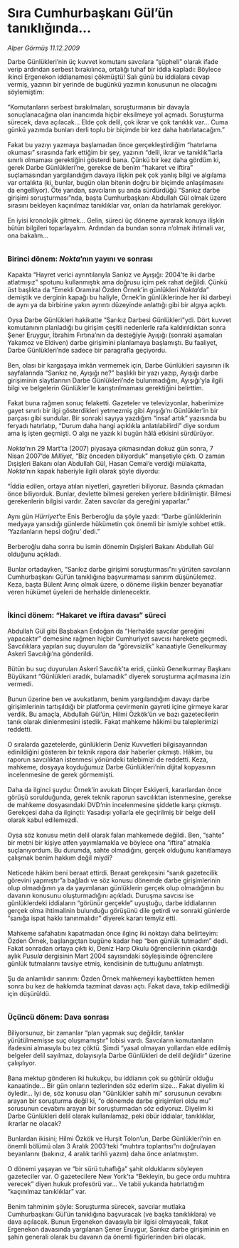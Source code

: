 # Sıra Cumhurbaşkanı Gül’ün tanıklığında...

*Alper Görmüş 11.12.2009*

<div class="taraf_structure_2col_1zq">
<div class="margen_n">



 <p>Darbe Günlükleri’nin üç kuvvet komutanı savcılara “şüpheli” olarak ifade verip ardından serbest bırakılınca, ortalığı tuhaf bir iddia kapladı: Böylece ikinci Ergenekon iddianamesi çökmüştü! Salı günü bu iddialara cevap vermiş, yazının bir yerinde de bugünkü yazımın konusunun ne olacağını söylemiştim: <br/><br/>“Komutanların serbest bırakılmaları, soruşturmanın bir davayla sonuçlanacağına olan inancımda hiçbir eksilmeye yol açmadı. Soruşturma sürecek, dava açılacak... Elde çok delil, çok ikrar ve çok tanıklık var... Cuma günkü yazımda bunları derli toplu bir biçimde bir kez daha hatırlatacağım.” <br/><br/>Fakat bu yazıyı yazmaya başlamadan önce gerçekleştirdiğim “hatırlama okuması” sırasında fark ettiğim bir şey, yazının “delil, ikrar ve tanıklık”larla sınırlı olmaması gerektiğini gösterdi bana. Çünkü bir kez daha gördüm ki, gerek Darbe Günlükleri’ne, gerekse de benim “hakaret ve iftira” suçlamasından yargılandığım davaya ilişkin pek çok yanlış bilgi ve algılama var ortalıkta (ki, bunlar, bugün olan bitenin doğru bir biçimde anlaşılmasını da engelliyor). Öte yandan, savcıların şu anda sürdürdüğü “Sarıkız darbe girişimi soruşturması”nda, başta Cumhurbaşkanı Abdullah Gül olmak üzere sırasını bekleyen kaçınılmaz tanıklıklar var, onları da hatırlamak gerekiyor. <br/><br/>En iyisi kronolojik gitmek... Gelin, süreci üç döneme ayırarak konuya ilişkin bütün bilgileri toparlayalım. Ardından da bundan sonra n’olmak ihtimali var, ona bakalım...<b> <br/><br/><br/><font size="3">Birinci dönem: <i>Nokta</i>’nın yayını ve sonrası</font></b> <br/><br/>Kapakta “Hayret verici ayrıntılarıyla Sarıkız ve Ayışığı: 2004’te iki darbe atlatmışız” spotunu kullanmıştık ama doğrusu içim pek rahat değildi. Çünkü üst başlıkta da “Emekli Oramiral Özden Örnek’in günlükleri <i>Nokta</i>’da” demiştik ve derginin kapağı bu haliyle, Örnek’in günlüklerinde her iki darbeyi de aynı ya da birbirine yakın ayrıntı düzeyinde anlattığı gibi bir algıya açıktı. <br/><br/>Oysa Darbe Günlükleri hakikatte “Sarıkız Darbesi Günlükleri”ydi. Dört kuvvet komutanının planladığı bu girişim çeşitli nedenlerle rafa kaldırıldıktan sonra Şener Eruygur, İbrahim Fırtına’nın da desteğiyle Ayışığı (sonraki aşamaları Yakamoz ve Eldiven) darbe girişimini planlamaya başlamıştı. Bu faaliyet, Darbe Günlükleri’nde sadece bir paragrafla geçiyordu. <br/><br/>Ben, olası bir kargaşaya imkân vermemek için, Darbe Günlükleri sayısının ilk sayfalarında “Sarıkız ne, Ayışığı ne?” başlıklı bir yazı yazıp, Ayışığı darbe girişiminin slaytlarının Darbe Günlükleri’nde bulunmadığını, Ayışığı’yla ilgili bilgi ve belgelerin Günlükler’le karıştırılmaması gerektiğini belirttim. <br/><br/>Fakat buna rağmen sonuç felaketti. Gazeteler ve televizyonlar, haberimize gayet sınırlı bir ilgi gösterdikleri yetmezmiş gibi Ayışığı’nı Günlükler’in bir parçası gibi sundular. Bir sonraki sayıya yazdığım “insaf artık” yazısında bu feryadı hatırlatıp, “Durum daha hangi açıklıkla anlatılabilirdi” diye sordum ama iş işten geçmişti. O algı ne yazık ki bugün hâlâ etkisini sürdürüyor. <i><br/><br/>Nokta</i>’nın 29 Mart’ta (2007) piyasaya çıkmasından dokuz gün sonra, 7 Nisan 2007’de <i>Milliyet</i>, “Biz önceden biliyorduk” manşetiyle çıktı. O zaman Dışişleri Bakanı olan Abdullah Gül, Hasan Cemal’e verdiği mülakatta, <i>Nokta</i>’nın kapak haberiyle ilgili olarak şöyle diyordu: <br/><br/>“İddia edilen, ortaya atılan niyetleri, gayretleri biliyoruz. Basında çıkmadan önce biliyorduk. Bunlar, devlette bilmesi gereken yerlere bildirilmiştir. Bilmesi gerekenlerin bilgisi vardır. Zaten savcılar da gereğini yaparlar.” <br/><br/>Aynı gün <i>Hürriyet</i>’te Enis Berberoğlu da şöyle yazdı: “Darbe günlüklerinin medyaya yansıdığı günlerde hükümetin çok önemli bir ismiyle sohbet ettik. ‘Yazılanların hepsi doğru’ dedi.” <br/><br/>Berberoğlu daha sonra bu ismin dönemin Dışişleri Bakanı Abdullah Gül olduğunu açıkladı. <br/><br/>Bunlar ortadayken, “Sarıkız darbe girişimi soruşturması”nı yürüten savcıların Cumhurbaşkanı Gül’ün tanıklığına başvurmaması sanırım düşünülemez. Keza, başta Bülent Arınç olmak üzere, o döneme ilişkin benzer beyanatlar veren hükümet üyeleri de herhalde dinlenecektir.<b> <br/><br/><br/><font size="3">İkinci dönem: “Hakaret ve iftira davası” süreci</font></b> <br/><br/>Abdullah Gül gibi Başbakan Erdoğan da “Herhalde savcılar gereğini yapacaktır” demesine rağmen hiçbir Cumhuriyet savcısı harekete geçmedi. Savcılıklara yapılan suç duyuruları da “görevsizlik” kanaatiyle Genelkurmay Askerî Savcılığı’na gönderildi. <br/><br/>Bütün bu suç duyuruları Askerî Savcılık’ta eridi, çünkü Genelkurmay Başkanı Büyükanıt “Günlükleri aradık, bulamadık” diyerek soruşturma açılmasına izin vermedi. <br/><br/>Bunun üzerine ben ve avukatlarım, benim yargılandığım davayı darbe girişimlerinin tartışıldığı bir platforma çevirmenin gayreti içine girmeye karar verdik. Bu amaçla, Abdullah Gül’ün, Hilmi Özkök’ün ve bazı gazetecilerin tanık olarak dinlenmesini istedik. Fakat mahkeme hâkimi bu taleplerimizi reddetti. <br/><br/>O sıralarda gazetelerde, günlüklerin Deniz Kuvvetleri bilgisayarından edinildiğini gösteren bir teknik rapora dair haberler çıkmıştı. Hâkim, bu raporun savcılıktan istenmesi yönündeki talebimizi de reddetti. Keza, mahkeme, dosyaya koyduğumuz Darbe Günlükleri’nin dijital kopyasının incelenmesine de gerek görmemişti. <br/><br/>Daha da ilginci şuydu: Örnek’in avukatı Dinçer Eskiyerli, kararlardan önce görüşü sorulduğunda, gerek teknik raporun savcılıktan istenmesine, gerekse de mahkeme dosyasındaki DVD’nin incelenmesine şiddetle karşı çıkmıştı. Gerekçesi daha da ilginçti: Yasadışı yollarla ele geçirilmiş bir belge delil olarak kabul edilemezdi. <br/><br/>Oysa söz konusu metin delil olarak falan mahkemede değildi. Ben, “sahte” bir metni bir kişiye atfen yayımlamakla ve böylece ona “iftira” atmakla suçlanıyordum. Bu durumda, sahte olmadığını, gerçek olduğunu kanıtlamaya çalışmak benim hakkım değil miydi? <br/><br/>Neticede hâkim beni beraat ettirdi. Beraat gerekçesini “sanık gazetecilik görevini yapmıştır”a bağladı ve söz konusu dönemde darbe girişimlerinin olup olmadığının ya da yayımlanan günlüklerin gerçek olup olmadığının bu davanın konusunu oluşturmadığını açıkladı. Duruşma savcısı ise günlüklerdeki iddiaların “görünür gerçekle” uyuştuğu, darbe iddialarının gerçek olma ihtimalinin bulunduğu görüşünü dile getirdi ve sonraki günlerde “sanığa ispat hakkı tanınmalıdır” diyerek kararı temyiz etti. <br/><br/>Mahkeme safahatını kapatmadan önce ilginç iki noktayı daha belirteyim: Özden Örnek, başlangıçtan bugüne kadar hep “ben günlük tutmadım” dedi. Fakat sonradan ortaya çıktı ki, Deniz Harp Okulu öğrencilerinin çıkardığı aylık <i>Pusula</i> dergisinin Mart 2004 sayısındaki söyleşisinde öğrencilere günlük tutmalarını tavsiye etmiş, kendisinin de tuttuğunu anlatmıştı. <br/><br/>Şu da anlamlıdır sanırım: Özden Örnek mahkemeyi kaybettikten hemen sonra bu kez de hakkımda tazminat davası açtı. Fakat dava, takip edilmediği için düşürüldü. <b><br/><br/><br/><font size="3">Üçüncü dönem: Dava sonrası</font></b> <br/><br/>Biliyorsunuz, bir zamanlar “plan yapmak suç değildir, tanklar yürütülmemişse suç oluşmamıştır” lobisi vardı. Savcıların komutanların ifadesini almasıyla bu tez çöktü. Şimdi “yasal olmayan yollardan elde edilmiş belgeler delil sayılmaz, dolayısıyla Darbe Günlükleri de delil değildir” üzerine çalışılıyor. <br/><br/>Bana mektup gönderen iki hukukçu, bu iddianın çok su götürür olduğu kanaatinde... Bir gün onların tezlerinden söz ederim size... Fakat diyelim ki öyledir... İyi de, söz konusu olan “Günlükler sahih mi” sorusunun cevabını arayan bir soruşturma değil ki, “o dönemde darbe girişimleri oldu mu” sorusunun cevabını arayan bir soruşturmadan söz ediyoruz. Diyelim ki Darbe Günlükleri delil olarak kullanılamaz, peki öbür iddialar, tanıklıklar, ikrarlar ne olacak? <br/><br/>Bunlardan ikisini; Hilmi Özkök ve Hurşit Tolon’un, Darbe Günlükleri’nin en önemli bölümü olan 3 Aralık 2003’teki “muhtıra toplantısı”nı doğrulayan beyanlarını (bakınız, 4 aralık tarihli yazım) daha önce anlatmıştım. <br/><br/>O dönemi yaşayan ve “bir sürü tuhaflığa” şahit olduklarını söyleyen gazeteciler var. O gazetecilere New York’ta “Bekleyin, bu gece ordu muhtıra verecek” diyen hukuk profesörü var... Ve tabii yukarıda hatırlattığım “kaçınılmaz tanıklıklar” var. <br/><br/>Benim tahminim şöyle: Soruşturma sürecek, savcılar mutlaka Cumhurbaşkanı Gül’ün tanıklığına başvuracak (ve başka tanıklıklara) ve dava açılacak. Bunun Ergenekon davasıyla bir ilgisi olmayacak, fakat Ergenekon davasında yargılanan Şener Eruygur, Sarıkız darbe girişiminin en şahin generali olarak bu davanın da önemli figürlerinden biri olacak.</p>
<br/>
<br/>
<br/>



<br/>


<div id="taraf_not">
</div>

</div>


</div>
